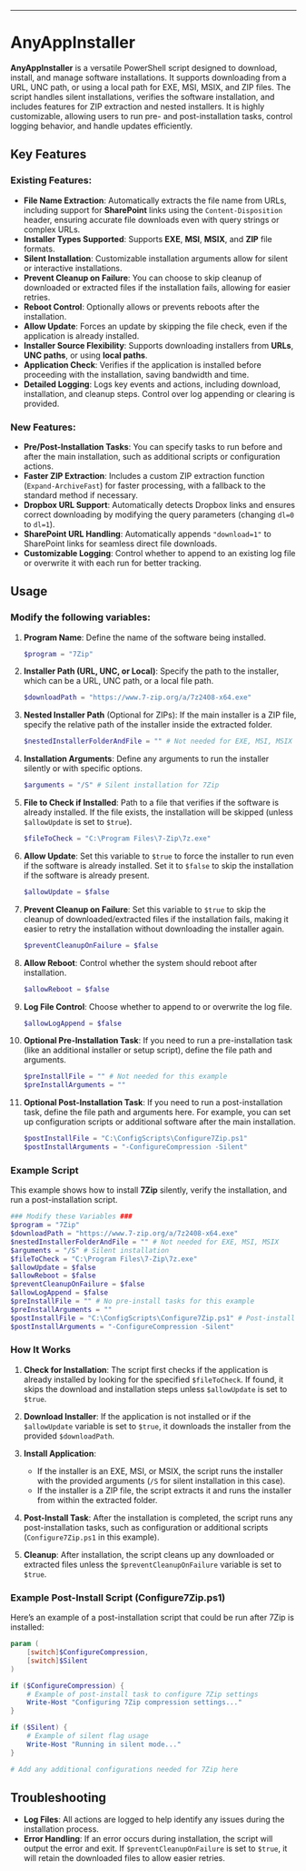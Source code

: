 ---

# AnyAppInstaller

**AnyAppInstaller** is a versatile PowerShell script designed to download, install, and manage software installations. It supports downloading from a URL, UNC path, or using a local path for EXE, MSI, MSIX, and ZIP files. The script handles silent installations, verifies the software installation, and includes features for ZIP extraction and nested installers. It is highly customizable, allowing users to run pre- and post-installation tasks, control logging behavior, and handle updates efficiently.

## Key Features

### Existing Features:
- **File Name Extraction**: Automatically extracts the file name from URLs, including support for **SharePoint** links using the `Content-Disposition` header, ensuring accurate file downloads even with query strings or complex URLs.
- **Installer Types Supported**: Supports **EXE**, **MSI**, **MSIX**, and **ZIP** file formats.
- **Silent Installation**: Customizable installation arguments allow for silent or interactive installations.
- **Prevent Cleanup on Failure**: You can choose to skip cleanup of downloaded or extracted files if the installation fails, allowing for easier retries.
- **Reboot Control**: Optionally allows or prevents reboots after the installation.
- **Allow Update**: Forces an update by skipping the file check, even if the application is already installed.
- **Installer Source Flexibility**: Supports downloading installers from **URLs**, **UNC paths**, or using **local paths**.
- **Application Check**: Verifies if the application is installed before proceeding with the installation, saving bandwidth and time.
- **Detailed Logging**: Logs key events and actions, including download, installation, and cleanup steps. Control over log appending or clearing is provided.

### New Features:
- **Pre/Post-Installation Tasks**: You can specify tasks to run before and after the main installation, such as additional scripts or configuration actions.
- **Faster ZIP Extraction**: Includes a custom ZIP extraction function (`Expand-ArchiveFast`) for faster processing, with a fallback to the standard method if necessary.
- **Dropbox URL Support**: Automatically detects Dropbox links and ensures correct downloading by modifying the query parameters (changing `dl=0` to `dl=1`).
- **SharePoint URL Handling**: Automatically appends `"download=1"` to SharePoint links for seamless direct file downloads.
- **Customizable Logging**: Control whether to append to an existing log file or overwrite it with each run for better tracking.

## Usage

### Modify the following variables:

1. **Program Name**: Define the name of the software being installed.
    ```powershell
    $program = "7Zip"
    ```

2. **Installer Path (URL, UNC, or Local)**: Specify the path to the installer, which can be a URL, UNC path, or a local file path.
    ```powershell
    $downloadPath = "https://www.7-zip.org/a/7z2408-x64.exe"
    ```

3. **Nested Installer Path** (Optional for ZIPs): If the main installer is a ZIP file, specify the relative path of the installer inside the extracted folder.
    ```powershell
    $nestedInstallerFolderAndFile = "" # Not needed for EXE, MSI, MSIX
    ```

4. **Installation Arguments**: Define any arguments to run the installer silently or with specific options.
    ```powershell
    $arguments = "/S" # Silent installation for 7Zip
    ```

5. **File to Check if Installed**: Path to a file that verifies if the software is already installed. If the file exists, the installation will be skipped (unless `$allowUpdate` is set to `$true`).
    ```powershell
    $fileToCheck = "C:\Program Files\7-Zip\7z.exe"
    ```

6. **Allow Update**: Set this variable to `$true` to force the installer to run even if the software is already installed. Set it to `$false` to skip the installation if the software is already present.
    ```powershell
    $allowUpdate = $false
    ```

7. **Prevent Cleanup on Failure**: Set this variable to `$true` to skip the cleanup of downloaded/extracted files if the installation fails, making it easier to retry the installation without downloading the installer again.
    ```powershell
    $preventCleanupOnFailure = $false
    ```

8. **Allow Reboot**: Control whether the system should reboot after installation.
    ```powershell
    $allowReboot = $false
    ```

9. **Log File Control**: Choose whether to append to or overwrite the log file.
    ```powershell
    $allowLogAppend = $false
    ```

10. **Optional Pre-Installation Task**: If you need to run a pre-installation task (like an additional installer or setup script), define the file path and arguments.
    ```powershell
    $preInstallFile = "" # Not needed for this example
    $preInstallArguments = "" 
    ```

11. **Optional Post-Installation Task**: If you need to run a post-installation task, define the file path and arguments here. For example, you can set up configuration scripts or additional software after the main installation.
    ```powershell
    $postInstallFile = "C:\ConfigScripts\Configure7Zip.ps1"
    $postInstallArguments = "-ConfigureCompression -Silent"
    ```

### Example Script

This example shows how to install **7Zip** silently, verify the installation, and run a post-installation script.

```powershell
### Modify these Variables ###
$program = "7Zip"
$downloadPath = "https://www.7-zip.org/a/7z2408-x64.exe"
$nestedInstallerFolderAndFile = "" # Not needed for EXE, MSI, MSIX
$arguments = "/S" # Silent installation
$fileToCheck = "C:\Program Files\7-Zip\7z.exe"
$allowUpdate = $false
$allowReboot = $false
$preventCleanupOnFailure = $false
$allowLogAppend = $false
$preInstallFile = "" # No pre-install tasks for this example
$preInstallArguments = ""
$postInstallFile = "C:\ConfigScripts\Configure7Zip.ps1" # Post-install script
$postInstallArguments = "-ConfigureCompression -Silent"
```

### How It Works

1. **Check for Installation**: The script first checks if the application is already installed by looking for the specified `$fileToCheck`. If found, it skips the download and installation steps unless `$allowUpdate` is set to `$true`.

2. **Download Installer**: If the application is not installed or if the `$allowUpdate` variable is set to `$true`, it downloads the installer from the provided `$downloadPath`.

3. **Install Application**: 
   - If the installer is an EXE, MSI, or MSIX, the script runs the installer with the provided arguments (`/S` for silent installation in this case).
   - If the installer is a ZIP file, the script extracts it and runs the installer from within the extracted folder.

4. **Post-Install Task**: After the installation is completed, the script runs any post-installation tasks, such as configuration or additional scripts (`Configure7Zip.ps1` in this example).

5. **Cleanup**: After installation, the script cleans up any downloaded or extracted files unless the `$preventCleanupOnFailure` variable is set to `$true`.

### Example Post-Install Script (Configure7Zip.ps1)

Here’s an example of a post-installation script that could be run after 7Zip is installed:

```powershell
param (
    [switch]$ConfigureCompression,
    [switch]$Silent
)

if ($ConfigureCompression) {
    # Example of post-install task to configure 7Zip settings
    Write-Host "Configuring 7Zip compression settings..."
}

if ($Silent) {
    # Example of silent flag usage
    Write-Host "Running in silent mode..."
}

# Add any additional configurations needed for 7Zip here
```

## Troubleshooting
- **Log Files**: All actions are logged to help identify any issues during the installation process.
- **Error Handling**: If an error occurs during installation, the script will output the error and exit. If `$preventCleanupOnFailure` is set to `$true`, it will retain the downloaded files to allow easier retries.

